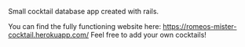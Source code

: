 Small cocktail database app created with rails.

You can find the fully functioning website here: https://romeos-mister-cocktail.herokuapp.com/
Feel free to add your own cocktails!
